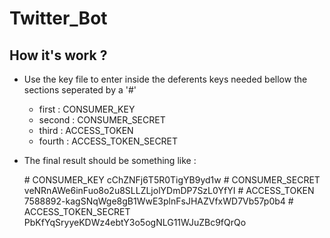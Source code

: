 # Twitter_Bot
## How it's work ?
  * Use the key file to enter inside the deferents keys needed bellow the sections seperated by a '#'
     * first : CONSUMER_KEY
     * second : CONSUMER_SECRET
     * third : ACCESS_TOKEN
     * fourth : ACCESS_TOKEN_SECRET
  * The final result should be something like :
  
       \# CONSUMER_KEY
        cChZNFj6T5R0TigYB9yd1w
       \# CONSUMER_SECRET
        veNRnAWe6inFuo8o2u8SLLZLjolYDmDP7SzL0YfYI
       \# ACCESS_TOKEN
        7588892-kagSNqWge8gB1WwE3plnFsJHAZVfxWD7Vb57p0b4
       \# ACCESS_TOKEN_SECRET
        PbKfYqSryyeKDWz4ebtY3o5ogNLG11WJuZBc9fQrQo
